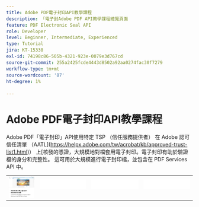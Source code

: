 ```yaml
---
title: Adobe PDF電子封印API教學課程
description: 「電子封Adobe PDF API教學課程總覽頁面
feature: PDF Electronic Seal API
role: Developer
level: Beginner, Intermediate, Experienced
type: Tutorial
jira: KT-15330
exl-id: 74198c86-505b-4321-923e-0079e3d767cd
source-git-commit: 255a2425fcde4443d8502a92aa0274fac30f7279
workflow-type: tm+mt
source-wordcount: '87'
ht-degree: 1%

---
```


# Adobe PDF電子封印API教學課程

Adobe PDF「電子封印」API使用特定 TSP （信任服務提供者） 在 Adobe 認可信任清單 （AATL](https://helpx.adobe.com/tw/acrobat/kb/approved-trust-list1.html)） 上[核發的憑證，大規模地對檔套用電子封印。電子封印有助於驗證檔的身分和完整性。 這可用於大規模進行電子封印檔，並包含在 PDF Services API 中。

<table style="table-layout:fixed">
<tr>
 <td>
   <a href="automatically-apply-electronic-seal.md">
      <img alt="自動套用電子封印" src="assets/automatically-apply-seal.png" />
  </td>
  <td>
    <img alt="間隔" src="../assets/WhiteBanner_Placeholder.png" />
    <div>
    <br>
  </td>
  <td>
    <img alt="間隔" src="../assets/WhiteBanner_Placeholder.png" />
    <div>
    <br>
  </td>
  <td>
    <img alt="間隔" src="../assets/WhiteBanner_Placeholder.png" />
    <div>
    <br>
  </td>
</tr>
</table>
